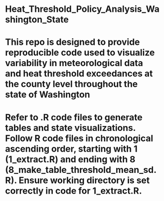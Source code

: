 # Heat_Threshold_Policy_Analysis_Washington_State
# This repo is designed to provide reproducible code used to visualize variability in meteorological data and heat threshold exceedances at the county level throughout the state of Washington
# Refer to .R code files to generate tables and state visualizations. Follow R code files in chronological ascending order, starting with 1 (1_extract.R) and ending with 8 (8_make_table_threshold_mean_sd.R). Ensure working directory is set correctly in code for 1_extract.R.

